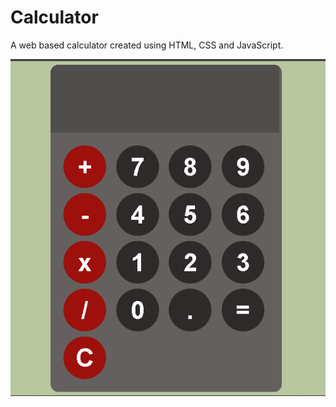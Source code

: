 # Calculator
 A web based calculator created using HTML, CSS and JavaScript.

 ![alt text](https://github.com/mintGeorge/calculator-web/blob/main/calculator.png?raw=true)
     
